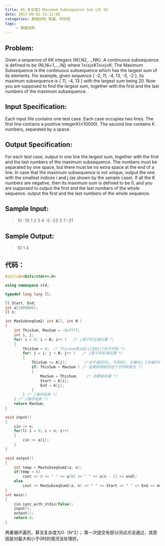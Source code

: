 ```yaml
---
title: 01-复杂度2 Maximum Subsequence Sum（25 分）
date: 2017-09-01 21:12:05
categories: 数据结构_陈越、何钦铭
tags:
     - 数据结构
---
```

## Problem:
Given a sequence of KK integers {N1,N2,...,NK}. A continuous subsequence is defined to be {Ni,Ni+1,...,Nj} where 1≤i≤j≤K1≤i≤j≤K. The Maximum Subsequence is the continuous subsequence which has the largest sum of its elements. For example, given sequence { -2, 11, -4, 13, -5, -2 }, its maximum subsequence is { 11, -4, 13 } with the largest sum being 20.
Now you are supposed to find the largest sum, together with the first and the last numbers of the maximum subsequence.
## Input Specification:
Each input file contains one test case. Each case occupies two lines. The first line contains a positive integerK(≤10000). The second line contains K numbers, separated by a space.
## Output Specification:
For each test case, output in one line the largest sum, together with the first and the last numbers of the maximum subsequence. The numbers must be separated by one space, but there must be no extra space at the end of a line. In case that the maximum subsequence is not unique, output the one with the smallest indices i and j (as shown by the sample case). If all the K numbers are negative, then its maximum sum is defined to be 0, and you are supposed to output the first and the last numbers of the whole sequence.
output the first and the last numbers of the whole sequence.


## Sample Input:
> 10
> -10 1 2 3 4 -5 -23 3 7 -21
## Sample Output:
> 10 1 4

## 代码：
```C++
#include<bits/stdc++.h>

using namespace std;

typedef long long ll;

ll Start, End;
int a[1000006];
ll n;

int MaxSubseqSum2( int A[], int N )
{
    int ThisSum, MaxSum = -0xffff;
    int i, j;
    for( i = 0; i < N; i++ )   /* i是子列左端位置 */
    {
        ThisSum = 0;  /* ThisSum是从A[i]到A[j]的子列和 */
        for( j = i; j < N; j++ )   /* j是子列右端位置 */
        {
            ThisSum += A[j];        /*对于相同的i，不同的j，只要在j-1次循环的基础上累加1项即可*/
            if( ThisSum > MaxSum ) /* 如果刚得到的这个子列和更大 */
            {
                MaxSum = ThisSum;    /* 则更新结果 */
                Start = A[i];
                End = A[j];
            }
        } /* j循环结束 */
    } /* i循环结束 */
    return MaxSum;
}

void input()
{
    cin >> n;
    for(ll i = 0; i < n; i++)
    {
        cin >> a[i];
    }
}

void output()
{
    int temp = MaxSubseqSum2(a, n);
    if(temp < 0)
        cout << 0 << " " << a[0] << " " << a[n - 1] << endl;
    else
        cout << MaxSubseqSum2(a, n) << " " << Start << " " << End << endl;
}
int main()
{
    cin.sync_with_stdio(false);
    input();
    output();
    return 0;
}
```
两重循环遍历，算法复杂度为O（N^2）；
第一次提交有部分测试点没通过，其原因是对最大和小于0时的情况没处理好。